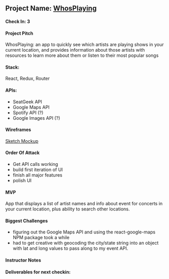 ## Project Name: [WhosPlaying](https://github.com/dstock48/whosplaying)

#### Check In: 3

#### Project Pitch

WhosPlaying: an app to quickly see which artists are playing shows in your current location, and provides information about those artists with resources to learn more about them or listen to their most popular songs

#### Stack:

React, Redux, Router

#### APIs:
- SeatGeek API
- Google Maps API
- Spotify API (?)
- Google Images API (?)

#### Wireframes

[Sketch Mockup](https://www.dropbox.com/s/cgvuuk5bxy3bmq9/Screen%20Shot%202017-07-17%20at%209.46.19%20PM.png?dl=0)

#### Order Of Attack

- Get API calls working
- build first iteration of UI
- finish all major features
- polish UI

#### MVP

App that displays a list of artist names and info about event for concerts in your current location, plus ability to search other locations.

#### Biggest Challenges

- figuring out the Google Maps API and using the react-google-maps NPM package took a while
- had to get creative with geocoding the city/state string into an object with lat and long values to pass along to my event API.

#### Instructor Notes

  
  
#### Deliverables for next checkin:
